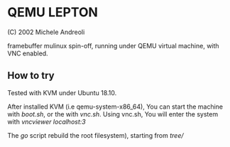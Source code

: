 QEMU LEPTON
=================

(C) 2002 Michele Andreoli

framebuffer mulinux spin-off, running under QEMU virtual machine, with VNC enabled.

How to try
----------

Tested with KVM under Ubuntu 18.10.

After installed KVM (i.e qemu-system-x86_64), You can start the machine with *boot.sh*, or the with *vnc.sh*. 
Using vnc.sh, You will enter the system with *vncviewer localhost:3*

The *go* script rebuild the root filesystem), starting from *tree/*
  
